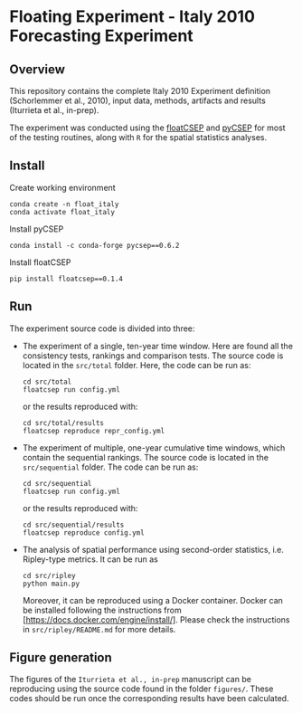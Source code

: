 # Floating Experiment - Italy 2010 Forecasting Experiment


## Overview


This repository contains the complete Italy 2010 Experiment  definition (Schorlemmer et al., 2010), input data, methods, artifacts and results (Iturrieta et al., in-prep).

The experiment was conducted using the [floatCSEP](https://github.com/cseptesting/floatcsep) and [pyCSEP](https://github.com/SCECcode/pycsep) for most of the testing routines, along with `R` for the spatial statistics analyses.


## Install

Create working environment
```
conda create -n float_italy 
conda activate float_italy
```

Install pyCSEP
```
conda install -c conda-forge pycsep==0.6.2
```

Install floatCSEP
```
pip install floatcsep==0.1.4
```


## Run

The experiment source code is divided into three:

* The experiment of a single, ten-year time window. Here are found all the consistency tests, rankings and comparison tests. The source code is located in the `src/total` folder. Here, the code can be run as:

    ```
    cd src/total
    floatcsep run config.yml
    ```
    or the results reproduced with:
    ```
    cd src/total/results
    floatcsep reproduce repr_config.yml
    ```

* The experiment of multiple, one-year cumulative time windows, which contain the sequential rankings. The source code is located in the `src/sequential` folder. The code can be run as:

    ```
    cd src/sequential
    floatcsep run config.yml
    ```
  or the results reproduced with:
    ```
    cd src/sequential/results
    floatcsep reproduce config.yml
    ```


* The analysis of spatial performance using second-order statistics, i.e. Ripley-type metrics. It can be run as

    ```
    cd src/ripley
    python main.py
    ```

    Moreover, it can be reproduced using a Docker container. Docker can be installed following the instructions from [https://docs.docker.com/engine/install/]. Please check the instructions in `src/ripley/README.md` for more details.

## Figure generation

The figures of the `Iturrieta et al., in-prep` manuscript can be reproducing using the source code found in the folder `figures/`. These codes should be run once the corresponding results have been calculated.    
